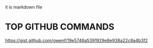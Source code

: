 it is markdown file
# TOP GITHUB COMMANDS
https://gist.github.com/gwenf/19e5748a5391929e8e938a22c8a4b3f2 
